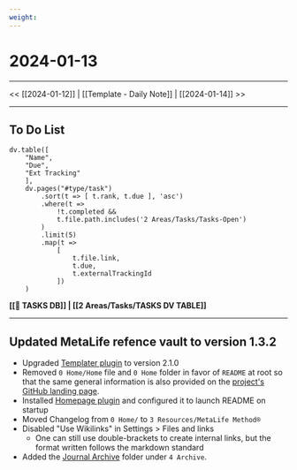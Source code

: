 ```yaml
---
weight:
---
```

# 2024-01-13

---

<< [[2024-01-12]] | [[Template - Daily Note]] | [[2024-01-14]] >>

---
## To Do List

```dataviewjs
dv.table([
	"Name",   
	"Due",
	"Ext Tracking"
	],
	dv.pages("#type/task")
    	.sort(t => [ t.rank, t.due ], 'asc')
		.where(t => 
			!t.completed &&
			t.file.path.includes('2 Areas/Tasks/Tasks-Open')
		)
		.limit(5)
		.map(t => 
			[
				t.file.link, 
				t.due,
				t.externalTrackingId
			])
    )
```

**[[🔘 TASKS DB]] | [[2 Areas/Tasks/TASKS DV TABLE]]**

---
## Updated MetaLife refence vault to version 1.3.2

- Upgraded [Templater plugin](https://github.com/SilentVoid13/Templater) to version 2.1.0
- Removed `0 Home/Home` file and `0 Home` folder in favor of `README` at root so that the same general information is also provided on the [project's GitHub landing page](https://github.com/evrenalder/metalife-method).
- Installed [Homepage plugin](https://github.com/mirnovov/obsidian-homepage) and configured it to launch README on startup
- Moved Changelog from `0 Home/` to `3 Resources/MetaLife Method®`
- Disabled "Use Wikilinks" in Settings > Files and links
	- One can still use double-brackets to create internal links, but the format written follows the markdown standard
- Added the [Journal Archive](Journal%20Archive.md) folder under `4 Archive`.

